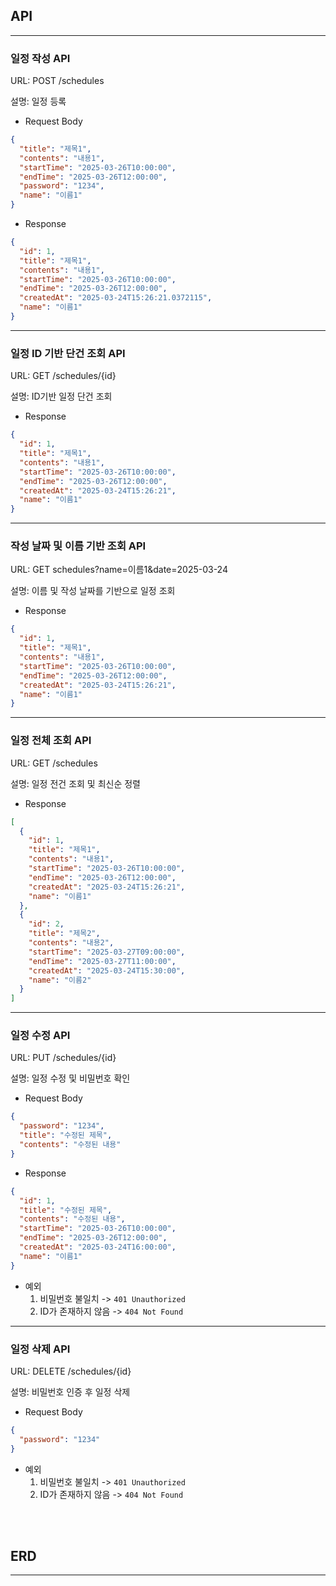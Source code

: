 
## **API**

---
### 일정 작성 API
URL: POST /schedules

설명: 일정 등록

- Request Body
```json
{
  "title": "제목1",
  "contents": "내용1",
  "startTime": "2025-03-26T10:00:00",
  "endTime": "2025-03-26T12:00:00",
  "password": "1234",
  "name": "이름1"
}
```

- Response
```json
{
  "id": 1,
  "title": "제목1",
  "contents": "내용1",
  "startTime": "2025-03-26T10:00:00",
  "endTime": "2025-03-26T12:00:00",
  "createdAt": "2025-03-24T15:26:21.0372115",
  "name": "이름1"
}
```
---

### 일정 ID 기반 단건 조회 API
URL: GET /schedules/{id}

설명: ID기반 일정 단건 조회

- Response
```json
{
  "id": 1,
  "title": "제목1",
  "contents": "내용1",
  "startTime": "2025-03-26T10:00:00",
  "endTime": "2025-03-26T12:00:00",
  "createdAt": "2025-03-24T15:26:21",
  "name": "이름1"
}
```
---

### 작성 날짜 및 이름 기반 조회 API
URL: GET schedules?name=이름1&date=2025-03-24

설명: 이름 및 작성 날짜를 기반으로 일정 조회

- Response
```json
{
  "id": 1,
  "title": "제목1",
  "contents": "내용1",
  "startTime": "2025-03-26T10:00:00",
  "endTime": "2025-03-26T12:00:00",
  "createdAt": "2025-03-24T15:26:21",
  "name": "이름1"
}
```

---

### 일정 전체 조회 API
URL: GET /schedules

설명: 일정 전건 조회 및 최신순 정렬

- Response
```json
[
  {
    "id": 1,
    "title": "제목1",
    "contents": "내용1",
    "startTime": "2025-03-26T10:00:00",
    "endTime": "2025-03-26T12:00:00",
    "createdAt": "2025-03-24T15:26:21",
    "name": "이름1"
  },
  {
    "id": 2,
    "title": "제목2",
    "contents": "내용2",
    "startTime": "2025-03-27T09:00:00",
    "endTime": "2025-03-27T11:00:00",
    "createdAt": "2025-03-24T15:30:00",
    "name": "이름2"
  }
]
```
---

### 일정 수정 API
URL: PUT /schedules/{id}

설명: 일정 수정 및 비밀번호 확인

- Request Body
```json
{
  "password": "1234",
  "title": "수정된 제목",
  "contents": "수정된 내용"
}
```

- Response
```json
{
  "id": 1,
  "title": "수정된 제목",
  "contents": "수정된 내용",
  "startTime": "2025-03-26T10:00:00",
  "endTime": "2025-03-26T12:00:00",
  "createdAt": "2025-03-24T16:00:00",
  "name": "이름1"
}
```
- 예외
    1. 비밀번호 불일치 -> `401 Unauthorized`
  2. ID가 존재하지 않음 -> `404 Not Found`

---

### 일정 삭제 API
URL: DELETE /schedules/{id}

설명: 비밀번호 인증 후 일정 삭제

- Request Body
```json
{
  "password": "1234"
}
```
- 예외
    1. 비밀번호 불일치 -> `401 Unauthorized`
    2. ID가 존재하지 않음 -> `404 Not Found`

<br>
<br>

## **ERD**

---
